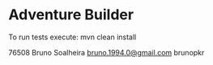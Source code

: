 # Adventure Builder

To run tests execute: mvn clean install
 
76508 Bruno Soalheira bruno.1994.0@gmail.com brunopkr